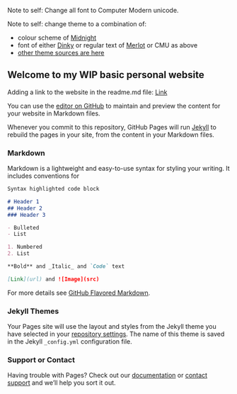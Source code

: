 Note to self: Change all font to Computer Modern unicode.

Note to self: change theme to a combination of:
- colour scheme of [Midnight](https://github.com/pages-themes/midnight)
- font of either [Dinky](https://github.com/pages-themes/dinky) or regular text of [Merlot](https://github.com/pages-themes/merlot) or CMU as above
- [other theme sources are here](https://pages.github.com/themes/)

## Welcome to my WIP basic personal website

Adding a link to the website in the readme.md file: [Link](https://anistuffs.github.io/website/)

You can use the [editor on GitHub](https://github.com/Anistuffs/anistuffs-website/edit/master/README.md) to maintain and preview the content for your website in Markdown files.

Whenever you commit to this repository, GitHub Pages will run [Jekyll](https://jekyllrb.com/) to rebuild the pages in your site, from the content in your Markdown files.

### Markdown

Markdown is a lightweight and easy-to-use syntax for styling your writing. It includes conventions for

```markdown
Syntax highlighted code block

# Header 1
## Header 2
### Header 3

- Bulleted
- List

1. Numbered
2. List

**Bold** and _Italic_ and `Code` text

[Link](url) and ![Image](src)
```

For more details see [GitHub Flavored Markdown](https://guides.github.com/features/mastering-markdown/).

### Jekyll Themes

Your Pages site will use the layout and styles from the Jekyll theme you have selected in your [repository settings](https://github.com/Anistuffs/anistuffs-website/settings). The name of this theme is saved in the Jekyll `_config.yml` configuration file.

### Support or Contact

Having trouble with Pages? Check out our [documentation](https://help.github.com/categories/github-pages-basics/) or [contact support](https://github.com/contact) and we’ll help you sort it out.
